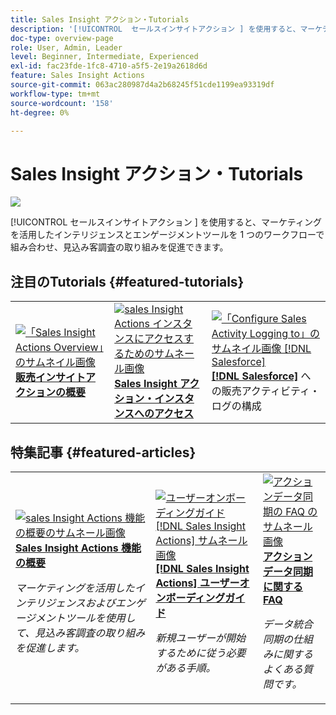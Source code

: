 ```yaml
---
title: Sales Insight アクション・Tutorials
description: '[!UICONTROL  セールスインサイトアクション ] を使用すると、マーケティングを活用したインテリジェンスとエンゲージメントツールを 1 つのワークフローで組み合わせ、見込み客調査の取り組みを促進できます。'
doc-type: overview-page
role: User, Admin, Leader
level: Beginner, Intermediate, Experienced
exl-id: fac23fde-1fc8-4710-a5f5-2e19a2618d6d
feature: Sales Insight Actions
source-git-commit: 063ac280987d4a2b68245f51cde1199ea93319df
workflow-type: tm+mt
source-wordcount: '158'
ht-degree: 0%

---
```


# Sales Insight アクション・Tutorials

![](assets/header.png)

[!UICONTROL  セールスインサイトアクション ] を使用すると、マーケティングを活用したインテリジェンスとエンゲージメントツールを 1 つのワークフローで組み合わせ、見込み客調査の取り組みを促進できます。

## 注目のTutorials {#featured-tutorials}

<table style="table-layout:fixed">
<tr>
<td>
<a href="/help/sales-insight-actions/sales-insight-actions-overview.md"><img alt="「Sales Insight Actions Overview」のサムネイル画像" src="assets/sales-insight-actions-feature-overview-videothumb.png" /></a>
<div><a href="/help/sales-insight-actions/sales-insight-actions-overview.md"><strong> 販売インサイトアクションの概要 </strong></a></div>
</td>
<td>
<a href="/help/sales-insight-actions/accessing-your-sales-insight-actions-instance.md"><img alt="sales Insight Actions インスタンスにアクセスするためのサムネール画像" src="assets/accessing-your-sales-insight-actions-instance-videothumb.png" /></a>
<div><a href="/help/sales-insight-actions/accessing-your-sales-insight-actions-instance.md"><strong>Sales Insight アクション・インスタンスへのアクセス </strong></a></div>
</td>
<td>
<a href="/help/sales-insight-actions/configure-sales-activity-logging-to-salesforce.md"><img alt="「Configure Sales Activity Logging to」のサムネイル画像 [!DNL Salesforce]" src="assets/configure-sales-activity-logging-to-salesforce-videothumb.png" /></a>
<div><a href="/help/sales-insight-actions/configure-sales-activity-logging-to-salesforce.md"><strong>[!DNL Salesforce]</strong></a> への販売アクティビティ・ログの構成</div>
</td>
</tr>
</table>

## 特集記事 {#featured-articles}

<table style="table-layout:fixed">
<tr>
<td>
<a href="https://experienceleague.adobe.com/docs/marketo/using/product-docs/marketo-sales-insight/actions/sales-insight-actions-feature-overview.html"><img alt="sales Insight Actions 機能の概要のサムネール画像" src="assets/sales-insight-actions-feature-overview-thumb.png" /></a>
<div><a href="https://experienceleague.adobe.com/docs/marketo/using/product-docs/marketo-sales-insight/actions/sales-insight-actions-feature-overview.html"><strong>Sales Insight Actions 機能の概要 </strong></a></div>
<p><em>マーケティングを活用したインテリジェンスおよびエンゲージメントツールを使用して、見込み客調査の取り組みを促進します。</em></p>
</td>
<td>
<a href="https://experienceleague.adobe.com/docs/marketo/using/product-docs/marketo-sales-insight/actions/getting-started/sales-insight-actions-user-onboarding-checklist.html"><img alt="ユーザーオンボーディングガイド [!DNL Sales Insight Actions] サムネール画像" src="assets/sales-insight-actions-user-onboarding-guide-thumb.png" /></a>
<div><a href="https://experienceleague.adobe.com/docs/marketo/using/product-docs/marketo-sales-insight/actions/getting-started/sales-insight-actions-user-onboarding-checklist.html"><strong>[!DNL Sales Insight Actions] ユーザーオンボーディングガイド </strong></a></div>
<p><em>新規ユーザーが開始するために従う必要がある手順。</em></p>
</td>
<td>
<a href="https://experienceleague.adobe.com/docs/marketo/using/product-docs/marketo-sales-insight/actions/admin/actions-data-sync-faq.html"><img alt="アクションデータ同期の FAQ のサムネール画像" src="assets/actions-data-sync-faq-thumb.png" /></a>
<div><a href="https://experienceleague.adobe.com/docs/marketo/using/product-docs/marketo-sales-insight/actions/admin/actions-data-sync-faq.html"><strong> アクションデータ同期に関する FAQ</strong></a></div>
<p><em>データ統合同期の仕組みに関するよくある質問です。</em></p>
</td>
</tr>
</table>
